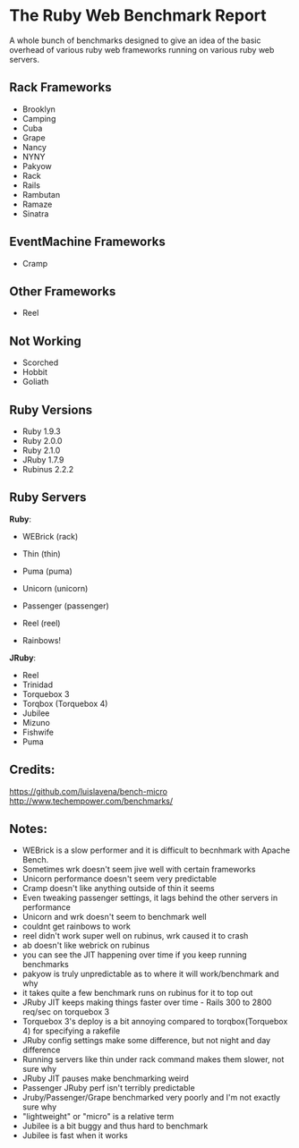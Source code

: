 
# The Ruby Web Benchmark Report 

A whole bunch of benchmarks designed to give an idea of the basic overhead of various
ruby web frameworks running on various ruby web servers.

## Rack Frameworks

- Brooklyn
- Camping 
- Cuba 
- Grape 
- Nancy 
- NYNY 
- Pakyow 
- Rack 
- Rails 
- Rambutan 
- Ramaze 
- Sinatra 


## EventMachine Frameworks

- Cramp

## Other Frameworks

- Reel 

## Not Working

- Scorched
- Hobbit
- Goliath

## Ruby Versions

- Ruby 1.9.3
- Ruby 2.0.0
- Ruby 2.1.0
- JRuby 1.7.9
- Rubinus 2.2.2


## Ruby Servers

**Ruby**:

- WEBrick (rack)
- Thin (thin)
- Puma (puma)
- Unicorn (unicorn)
- Passenger (passenger)
- Reel (reel)

- Rainbows!

**JRuby**:

- Reel
- Trinidad
- Torquebox 3
- Torqbox (Torquebox 4)
- Jubilee
- Mizuno
- Fishwife
- Puma


## Credits:

https://github.com/luislavena/bench-micro
http://www.techempower.com/benchmarks/


## Notes:

 - WEBrick is a slow performer and it is difficult to becnhmark with Apache Bench.
 - Sometimes wrk doesn't seem jive well with certain frameworks
 - Unicorn performance doesn't seem very predictable
 - Cramp doesn't like anything outside of thin it seems
 - Even tweaking passenger settings, it lags behind the other servers in performance
 - Unicorn and wrk doesn't seem to benchmark well
 - couldnt get rainbows to work
 - reel didn't work super well on rubinus, wrk caused it to crash
 - ab doesn't like webrick on rubinus
 - you can see the JIT happening over time if you keep running benchmarks
 - pakyow is truly unpredictable as to where it will work/benchmark and why
 - it takes quite a few benchmark runs on rubinus for it to top out
 - JRuby JIT keeps making things faster over time - Rails 300 to 2800 req/sec on torquebox 3
 - Torquebox 3's deploy is a bit annoying compared to torqbox(Torquebox 4) for specifying a rakefile
 - JRuby config settings make some difference, but not night and day difference
 - Running servers like thin under rack command makes them slower, not sure why
 - JRuby JIT pauses make benchmarking weird
 - Passenger JRuby perf isn't terribly predictable
 - Jruby/Passenger/Grape benchmarked very poorly and I'm not exactly sure why
 - "lightweight" or "micro" is a relative term
 - Jubilee is a bit buggy and thus hard to benchmark
 - Jubilee is fast when it works



